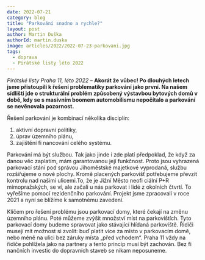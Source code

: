 ```yaml
---
date: 2022-07-21
category: blog
title: "Parkování snadno a rychle?"
layout: post
author: Martin Duška
authorId: martin.duska
image: articles/2022/2022-07-23-parkovani.jpg
tags: 
  - doprava
  - Pirátské listy léto 2022
---
```


*Pirátské listy Praha 11, léto 2022* – **Akorát že vůbec! Po dlouhých letech jsme přistoupili k řešení problematiky parkování jako první. Na našem sídlišti jde o strukturální problém způsobený výstavbou bytových domů v době, kdy se s masivním boomem automobilismu nepočítalo a parkování se nevěnovala pozornost.**

Řešení parkování je kombinací několika disciplín:
1. aktivní dopravní politiky,
2. úprav územního plánu,
3. zajištění fi nancování celého systému.

Parkování má být službou. Tak jako jinde i zde platí předpoklad, že když za danou věc zaplatím, mám garantovanou její funkčnost. Proto jsou vyhrazená parkovací stání pod správou Jihoměstské majetkové vyprodaná, službu rozšiřujeme o nové plochy. Kromě placených parkovišť potřebujeme převzít kontrolu nad našimi ulicemi.To, že je Jižní Město neofi ciální P+R mimopražských, se ví, ale začali u nás parkovat i lidé z okolních čtvrtí. To vyřešíme pomocí rezidenčního parkování. Projekt jsme zpracovali v roce 2021 a nyní se blížíme k samotnému zavedení.

Klíčem pro řešení problému jsou parkovací domy, které čekají na změnu územního plánu. Poté můžeme zvýšit množství míst na parkovištích. Tyto parkovací domy budeme spravovat jako stávající hlídaná parkoviště. Řidiči musejí mít možnost si zvolit: buď platit více za místo v parkovacím domě, nebo méně na ulici bez záruky místa „před vchodem“. Praha 11 vždy na řidiče pohlížela jako na partnery a tento princip musí být zachován. Bez fi nančních investic do dopravních staveb se nikam neposuneme.
